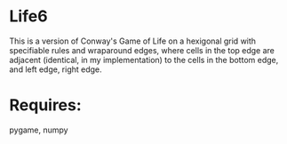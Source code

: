 # Life6
This is a version of Conway's Game of Life on a hexigonal grid with specifiable
rules and wraparound edges, where cells in the top edge are adjacent
(identical, in my implementation) to the cells in the bottom edge, and left edge,
right edge. 

# Requires:
pygame, numpy
